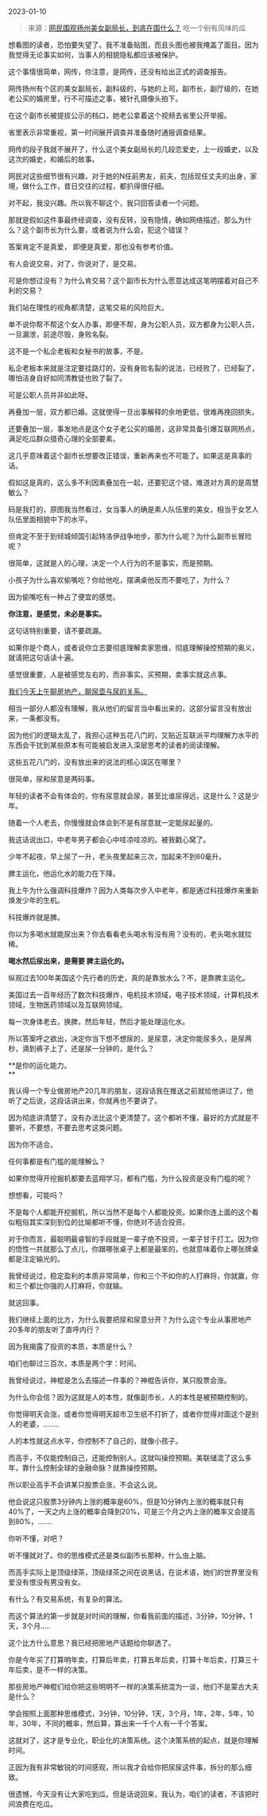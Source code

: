 2023-01-10

> 来源：[网民围观扬州美女副局长，到底在围什么？](http://mp.weixin.qq.com/s?__biz=MzU3NDc5Nzc0NQ==&mid=2247522082&idx=1&sn=f7cc3f00b7414469b95b4e995e8a0187&chksm=fd2e35fcca59bceadb99fce3d30d786223d3fb3991abf5f12ea9bdc4a5e6d596d7ff9826718f&scene=27#wechat_redirect)
> 吃一个别有风味的瓜

想看图的读者，恐怕要失望了。我不准备贴图，而且头图也被我掩盖了面目。因为我觉得无论事实如何，当事人的相貌隐私都应该被保护。

这个事情很简单，网传，你注意，是网传，还没有给出正式的调查报告。  

网传扬州有个区的美女副局长，副科级的，与她的上司，副市长，副厅级的，在她老公买的婚房里，行不可描述之事，被针孔摄像头拍下。

在这个副市长被提拔公示的档口，她老公拿着这个视频去省里公开举报。

省里表示非常重视，第一时间展开调查并准备随时通报调查结果。  

网传的段子我就不展开了，什么这个美女副局长的几段恋爱史，上一段婚史，以及这次的婚史，和婚后的故事。  

网民对这些细节很有兴趣，对于她的N任前男友，前夫，包括现任丈夫的出身，家境，做什么工作，昔日交往的过程，都扒得很仔细。  

对不起，我没兴趣。所以我不聊这个，我只回答读者一个问题。  

那就是假如这件事最终经调查，没有反转，没有隐情，确如网络描述，那么为什么？这个副市长为什么要，或者说为什么会，犯这个错误？  

答案肯定不是真爱， 即便是真爱，那也没有参考价值。  

有人会说交易，对了，你说对了，是交易。  

可是你想过没有？为什么肯交易？这个副市长为什么愿意达成这笔明摆着对自己不利的交易？

我们站在理性的视角都清楚，这笔交易的风险巨大。  

单不说你帮不帮这个女人办事，即便不帮，身为公职人员，双方都身为公职人员，一旦漏泄，前途尽毁，身败名裂。  

这不是一个私企老板和女秘书的故事，不是。

私企老板本来就是注定要挂路灯的，没有身败名裂的说法，已经败了，已经裂了，哪怕洁身自好如同清教徒也败了裂了。

可是公职人员并非如此呀。  

再叠加一层，双方都已婚。这就使得一旦出事解释的余地更低，很难再挽回损失。  

还要叠加一层，事发地点是这个女子老公买的婚房，这非常具备引爆互联网热点，满足吃瓜群众猎奇心理的全部要素。

这几乎意味着这个副市长想要改正错误，重新再来也不可能了。如果这是真事的话。  

假如这是真的，这么多不利因素叠加在一起，还要犯这个错，难道对方真的是周慧敏么？  

码是我打的，原图我当然看过，女当事人的确是素人队伍里的美女，相当于女艺人队伍里面相貌中下的水平。

但肯定不至于到倾城倾国引起特洛伊战争地步。那为什么呢？为什么副市长冒险呢？

很简单，这就是人的心理，决定一个人行为的不是事实，而是预期。

小孩子为什么喜欢偷嘴吃？你给他吃，摆满桌他反而不要吃了，为什么？  

因为偷嘴吃有一种占了便宜的感觉。

 **你注意，是感觉，未必是事实。**

这句话特别重要，请不要疏漏。  

如果你是个商人，或者说你立志要彻底理解卖家思维，彻底理解操控预期的奥义，就请把这句话读十遍。  

感觉很重要，人是被感觉左右的，而非事实。买预期，卖事实就这点事。

[我们今天上午聊房地产，聊尿壶与尿的关系。  
](http://mp.weixin.qq.com/s?__biz=MzU0MjYwNDU2Mw==&mid=2247509348&idx=2&sn=5dc7e6f1cd1dcccff8d2c31170f4f1de&chksm=fb1ac918cc6d400eaea9733a46acddb29a35b5741496554e85e10dbb38ba88922c46ef649222&scene=21#wechat_redirect)

相当一部分人都没有理解，我从他们的留言当中看出来的，这部分留言没有放出来，一条都没有。  

因为他们的逻辑太乱了，我担心这种五花八门的，又贴近互联派平均理解力水平的东西会干扰到某些原本有可能被启发进入深层思考的读者的阅读理解。

这些五花八门的，没有放出来的说法的核心误区在哪里？  

很简单，尿和尿意是两码事。

年轻的读者不会有体会的，你有尿意就会尿，甚至比谁尿得远，这是什么？这是少年。  

随着一个人老去，你慢慢就会体会到不是有尿意就一定能尿起量的。  

我这话说出口，中老年男子都会心中哇凉哇凉的。被我戳心窝了。

少年不起夜，早上尿了一升，老头夜里起来三次，加起来不到60毫升。  

脾主运化，他运化水的能力在下降。  

我上午为什么强调科技爆炸？因为人类每次步入中老年，都是通过科技爆炸来重新焕发少年的生机。  

科技爆炸就是脾。

你以为多喝水就能尿出来？你去看看老头喝水有没有用？没有的，老头喝水就拉稀。

 **喝水然后尿出来，是需要 脾主运化的。**

纵观过去100年美国这个先行者的历史，真的是靠放水么？不，是靠脾主运化。

美国过去一百年经历了数次科技爆炸，电机技术领域，电子技术领域，计算机技术领域，生物医药领域以及互联网领域。

每一次身体老去，换脾，然后年轻，然后才能处理运化水。  

所以答案呼之欲出，决定你当下想不想尿的，是尿意，决定你能尿多久，是尿两秒，滴到裤子上了，还是尿一分钟的，是什么？  

 **是你的运化能力。  
**

我认得一个专业做房地产20几年的朋友，这段话我在推送之前就给他讲过了，他听了之后说，这段话讲出来，你就再也不要讲了。  

因为彻底讲清楚了，没有办法比这个更清楚了。这个都听不懂，最好的方式就是不要听，不要想，不要去思考这类问题。

因为你不适合。  

任何事都是有门槛的能理解么？  

如果你觉得开挖掘机都要去蓝翔学习，都有门槛，为什么投资是没有门槛的呢？

想想看，可能吗？

不是每个人都能开挖掘机，所以当然不是每个人都能投资。如果你连上面的这个看似粗俗其实深刻到位的比喻都听不懂，你绝对不适合投资。  

对于你而言，最聪明最睿智的手段就是一辈子绝不投资，一辈子甘于打工。因为你的悟性一共就那么丁点儿，你跟哪张桌子上都是最笨的，也就意味着你上哪张牌桌都是注定输光的。

我曾经说过，稳定盈利的本质非常简单，你和三个不如你的人打麻将，你就赢，你和三个都比你强的人打麻将，你就输。

就这回事。

我们继续上面的比方，为什么我要把尿和尿意分开？为什么这个专业从事房地产20多年的朋友听了直呼内行？  

因为我揭露了投资的本质，本质是什么？

咱们也聊过三百次，本质是两个字：时间。

我曾经说过，神棍是怎么去描述一件事的？神棍告诉你，某只股票会涨。  

为什么你会信？因为这就是人的本性，就像副市长，人的本性是被预期控制的。  

你觉得明天会涨，或者你觉得明天超市卫生纸不打折了，或者你觉得对面这个是别人的老婆，........  

人的本性就这点水平，你控制不了自己的，就像小孩子。  

而高手，不仅能控制自己，还能控制别人。这就叫操控预期。美联储混了这么多年，靠什么控制全球的金融命脉？就靠操控预期。

所以职业高手不会讲某只股票会涨，不会这么说。  

他会说这只股票3分钟内上涨的概率是60%，但是10分钟内上涨的概率就只有40%了，一天之内上涨的概率会降到20%，可是三个月之内上涨的概率又会提高到80%，.......  

你听不懂，对吧？

听不懂就对了。你的思维模式还是类似副市长那种，什么虫上脑。  

而高手实际上是顶级绿茶，顶级绿茶之间在说黑话，在说术语，她们的世界里没有爱没有恨没有男没有女。  

有什么？有交易系统，有复杂的算法。  

而这个算法的第一步就是对时间的理解，你看我前面的描述，3分钟，10分钟，1天，3个月.....  

这个比方什么意思？我已经把房地产话题给你聊透了。

你是今年买了打算明年卖，打算后年卖，打算五年后卖，打算十年后卖，打算三十年后卖，是不一样的决策。

那些房地产神棍们给你把这些明明不一样的决策系统混为一谈，他们不是蒙古大夫是什么？  

学会按照上面那种思维模式，3分钟，10分钟，1天，3个月，1年，2年，5年，10年，30年，不同的概率，然后算，算出来一千个人有一千个答案。  

这就对了，这才是专业化，职业化的决策系统。这个决策系统的起点，就是你理解时间。

正因为我有非常敏锐的时间感观，所以我才会给你把尿尿这件事，拆分的那么细致。  

很遗憾，今天没有让大家吃到瓜。但是话说回来，我认为，咱们的读者，不该把时间浪费在吃瓜。

